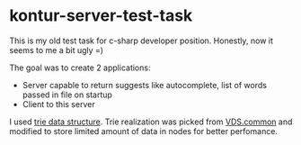 # kontur-server-test-task

This is my old test task for c-sharp developer position. Honestly, now it seems to me a bit ugly =)

The goal was to create 2 applications:
  * Server capable to return suggests like autocomplete, list of words passed in file on startup
  * Client to this server
  
I used [trie data structure](https://en.wikipedia.org/wiki/Trie).
Trie realization was picked from [VDS.common](https://www.nuget.org/packages/VDS.Common/) and modified to store limited amount of data in nodes for better perfomance.

